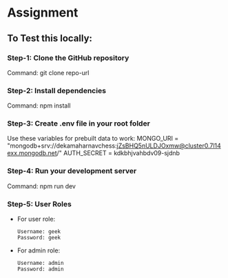 # Assignment

## To Test this locally:

### Step-1: Clone the GitHub repository
   Command: git clone repo-url


### Step-2: Install dependencies
Command: npm install


### Step-3: Create .env file in your root folder
Use these variables for prebuilt data to work:
MONGO_URI = "mongodb+srv://dekamaharnavchess:jZsBHQ5nULDJOxmw@cluster0.7l14exx.mongodb.net/"
AUTH_SECRET = kdkbhjvahbdv09-sjdnb


### Step-4: Run your development server
Command: npm run dev


### Step-5: User Roles
- For user role:
  ```
  Username: geek
  Password: geek
  ```
- For admin role:
  ```
  Username: admin
  Password: admin
  ```


